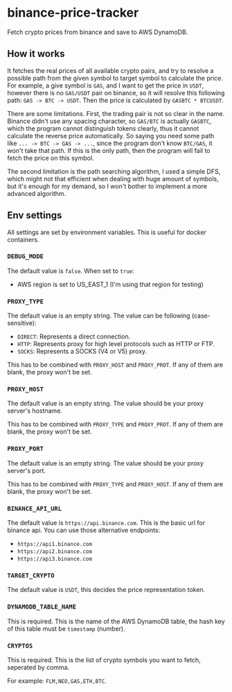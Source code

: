 # binance-price-tracker

Fetch crypto prices from binance and save to AWS DynamoDB.

## How it works

It fetches the real prices of all available crypto pairs, and try to resolve a possible path from the given symbol to
target symbol to calculate the price. For example, a give symbol is `GAS`, and I want to get the price in `USDT`,
however there is no `GAS/USDT` pair on binance, so it will resolve this following path: `GAS -> BTC -> USDT`. Then the
price is calculated by `GASBTC * BTCUSDT`.

There are some limitations. First, the trading pair is not so clear in the name. Binance didn't use any spacing
character, so `GAS/BTC` is actually `GASBTC`, which the program cannot distinguish tokens clearly, thus it cannot
calculate the reverse price automatically. So saying you need some path like `... -> BTC -> GAS -> ...`, since the
program don't know `BTC/GAS`, it won't take that path. If this is the only path, then the program will fail to fetch the
price on this symbol.

The second limitation is the path searching algorithm, I used a simple DFS, which might not that efficient when dealing
with huge amount of symbols, but it's enough for my demand, so I won't bother to implement a more advanced algorithm.

## Env settings

All settings are set by environment variables. This is useful for docker containers.

### `DEBUG_MODE`

The default value is `false`. When set to `true`:

+ AWS region is set to US_EAST_1 (I'm using that region for testing)

### `PROXY_TYPE`

The default value is an empty string. The value can be following (case-sensitive):

+ `DIRECT`: Represents a direct connection.
+ `HTTP`: Represents proxy for high level protocols such as HTTP or FTP.
+ `SOCKS`: Represents a SOCKS (V4 or V5) proxy.

This has to be combined with `PROXY_HOST` and `PROXY_PROT`. If any of them are blank, the proxy won't be set.

### `PROXY_HOST`

The default value is an empty string. The value should be your proxy server's hostname.

This has to be combined with `PROXY_TYPE` and `PROXY_PROT`. If any of them are blank, the proxy won't be set.

### `PROXY_PORT`

The default value is an empty string. The value should be your proxy server's port.

This has to be combined with `PROXY_TYPE` and `PROXY_HOST`. If any of them are blank, the proxy won't be set.

### `BINANCE_API_URL`

The default value is `https://api.binance.com`. This is the basic url for binance api. You can use those alternative
endpoints:

+ `https://api1.binance.com`
+ `https://api2.binance.com`
+ `https://api3.binance.com`

### `TARGET_CRYPTO`

The default value is `USDT`, this decides the price representation token.

### `DYNAMODB_TABLE_NAME`

This is required. This is the name of the AWS DynamoDB table, the hash key of this table must be `timestamp` (number).

### `CRYPTOS`

This is required. This is the list of crypto symbols you want to fetch, seperated by comma.

For example: `FLM,NEO,GAS,ETH,BTC`.
